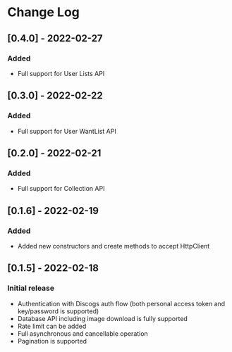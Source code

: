 # Change Log

## [0.4.0] - 2022-02-27

### Added

* Full support for User Lists API

## [0.3.0] - 2022-02-22

### Added

* Full support for User WantList API

## [0.2.0] - 2022-02-21

### Added

* Full support for Collection API

## [0.1.6] - 2022-02-19

### Added

* Added new constructors and create methods to accept HttpClient

## [0.1.5] - 2022-02-18

### Initial release

* Authentication with Discogs auth flow (both personal access token and key/password is supported)
* Database API including image download is fully supported
* Rate limit can be added
* Full asynchronous and cancellable operation
* Pagination is supported
